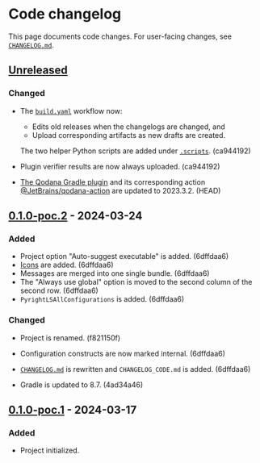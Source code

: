 <!-- Keep a Changelog guide -> https://keepachangelog.com -->

# Code changelog


This page documents code changes.
For user-facing changes, see [`CHANGELOG.md`][_-1].


  [_-1]: ./CHANGELOG.md


## [Unreleased]

### Changed

* The [`build.yaml`][3-1] workflow now:
  * Edits old releases when the changelogs are changed, and
  * Upload corresponding artifacts as new drafts are created.
  
  The two helper Python scripts are added under [`.scripts`][3-2].
  (ca944192)

* Plugin verifier results are now always uploaded. (ca944192)
* [The Qodana Gradle plugin][3-3] and its corresponding action
  [@JetBrains/qodana-action][3-4] are updated to 2023.3.2. (HEAD)


  [3-1]: https://github.com/InSyncWithFoo/pyright-langserver-for-pycharm/blob/master/.github/workflows/build.yaml
  [3-2]: https://github.com/InSyncWithFoo/pyright-langserver-for-pycharm/blob/master/.scripts/
  [3-3]: https://plugins.gradle.org/plugin/org.jetbrains.qodana
  [3-4]: https://github.com/JetBrains/qodana-action


## [0.1.0-poc.2] - 2024-03-24

### Added

* Project option "Auto-suggest executable" is added. (6dffdaa6)
* [Icons][2-1] are added. (6dffdaa6)
* Messages are merged into one single bundle. (6dffdaa6)
* The "Always use global" option is moved to
  the second column of the second row. (6dffdaa6)
* `PyrightLSAllConfigurations` is added. (6dffdaa6)

### Changed

* Project is renamed. (f821150f)
* Configuration constructs are now marked internal. (6dffdaa6)
* [`CHANGELOG.md`][2-2] is rewritten and
  `CHANGELOG_CODE.md` is added. (6dffdaa6)
* Gradle is updated to 8.7. (4ad34a46)


  [2-1]: https://github.com/InSyncWithFoo/pyright-langserver-for-pycharm/tree/master/src/main/resources/icons
  [2-2]: https://github.com/InSyncWithFoo/pyright-langserver-for-pycharm/tree/master/CHANGELOG.md


## [0.1.0-poc.1] - 2024-03-17

### Added

* Project initialized.


  [Unreleased]: https://github.com/InSyncWithFoo/pyright-for-pycharm/compare/v0.1.0-poc.2..HEAD
  [0.1.0-poc.2]: https://github.com/InSyncWithFoo/pyright-for-pycharm/compare/v0.1.0-poc.1..v0.1.0-poc.2
  [0.1.0-poc.1]: https://github.com/InSyncWithFoo/pyright-langserver-for-pycharm/commits
